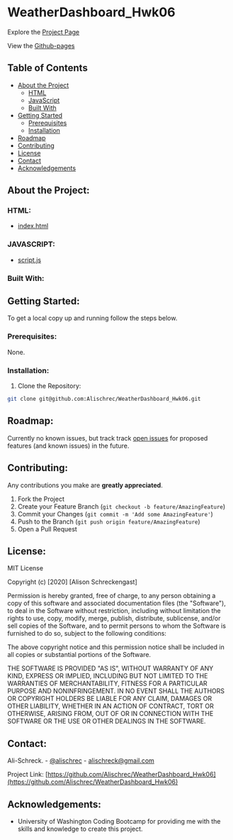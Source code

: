 # WeatherDashboard_Hwk06

Explore the [Project Page](https://github.com/Alischrec/WeatherDashboard_Hwk06)

View the [Github-pages](https://alischrec.github.io/WeatherDashboard_Hwk06/)

## Table of Contents

* [About the Project](#about-the-project)
  * [HTML](#HTML)
  * [JavaScript](#JAVASCRIPT)
  * [Built With](#built-with)
* [Getting Started](#getting-started)
  * [Prerequisites](#prerequisites)
  * [Installation](#installation)
* [Roadmap](#roadmap)
* [Contributing](#contributing)
* [License](#License)
* [Contact](#contact)
* [Acknowledgements](#acknowledgements)

## About the Project:
<!-- The focus of this project was to create an interractive day calendar. The calendar is for the modern 9-5pm work day, with a date and time at the top. Once the hour has past, the color of the row will change, that way the user knows which hour of the day they are on. Each entry is saved into localStorage so that the user can keep a log of their tasks. -->


<!-- ![Project Gif](assets/image/gif.gif)  -->

### HTML:
* [index.html](https://github.com/Alischrec/WeatherDashboard_Hwk06/blob/main/index.html)

### JAVASCRIPT:
* [script.js](https://github.com/Alischrec/WeatherDashboard_Hwk06/blob/main/script.js)

### Built With:
<!-- This app was built upon [Bootstrap Framework](https://www.getbootstrap.com), [jQuery](https://jquery.com/download/), and [Momentjs](https://momentjs.com/) -->

## Getting Started:
To get a local copy up and running follow the steps below.

### Prerequisites:
None.

### Installation:
1. Clone the Repository:
```sh
git clone git@github.com:Alischrec/WeatherDashboard_Hwk06.git
```

## Roadmap:
Currently no known issues, but track track [open issues](https://github.com/Alischrec/WeatherDashboard_Hwk06/issues) for proposed features (and known issues) in the future.


## Contributing:
Any contributions you make are **greatly appreciated**.

1. Fork the Project
2. Create your Feature Branch (`git checkout -b feature/AmazingFeature`)
3. Commit your Changes (`git commit -m 'Add some AmazingFeature'`)
4. Push to the Branch (`git push origin feature/AmazingFeature`)
5. Open a Pull Request

## License:

MIT License

Copyright (c) [2020] [Alison Schreckengast]

Permission is hereby granted, free of charge, to any person obtaining a copy
of this software and associated documentation files (the "Software"), to deal
in the Software without restriction, including without limitation the rights
to use, copy, modify, merge, publish, distribute, sublicense, and/or sell
copies of the Software, and to permit persons to whom the Software is
furnished to do so, subject to the following conditions:

The above copyright notice and this permission notice shall be included in all
copies or substantial portions of the Software.

THE SOFTWARE IS PROVIDED "AS IS", WITHOUT WARRANTY OF ANY KIND, EXPRESS OR
IMPLIED, INCLUDING BUT NOT LIMITED TO THE WARRANTIES OF MERCHANTABILITY,
FITNESS FOR A PARTICULAR PURPOSE AND NONINFRINGEMENT. IN NO EVENT SHALL THE
AUTHORS OR COPYRIGHT HOLDERS BE LIABLE FOR ANY CLAIM, DAMAGES OR OTHER
LIABILITY, WHETHER IN AN ACTION OF CONTRACT, TORT OR OTHERWISE, ARISING FROM,
OUT OF OR IN CONNECTION WITH THE SOFTWARE OR THE USE OR OTHER DEALINGS IN THE
SOFTWARE.

## Contact:
Ali-Schreck. - [@alischrec](https://www.instagram.com/alischrec) - alischreck@gmail.com

Project Link: [https://github.com/Alischrec/WeatherDashboard_Hwk06](https://github.com/Alischrec/WeatherDashboard_Hwk06)

## Acknowledgements: 
* University of Washington Coding Bootcamp for providing me with the skills and knowledge to create this project. 